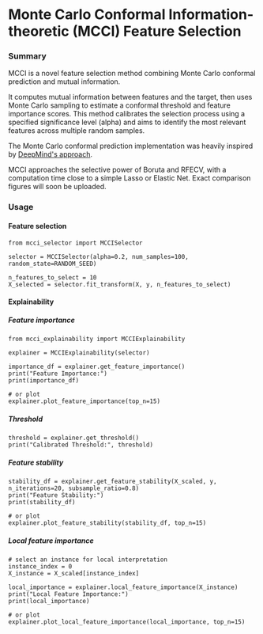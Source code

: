 # Monte Carlo Conformal Information-theoretic (MCCI) Feature Selection

### Summary

MCCI is a novel feature selection method combining Monte Carlo conformal prediction and mutual information.

It computes mutual information between features and the target, then uses Monte Carlo sampling to estimate a conformal threshold and feature importance scores.
This method calibrates the selection process using a specified significance level (alpha) and aims to identify the most relevant features across multiple random samples.

The Monte Carlo conformal prediction implementation was heavily inspired by [DeepMind's approach](https://github.com/google-deepmind/uncertain_ground_truth/blob/main/monte_carlo.py).

MCCI approaches the selective power of Boruta and RFECV, with a computation time close to a simple Lasso or Elastic Net. Exact comparison figures will soon be uploaded.

### Usage

#### Feature selection
```
from mcci_selector import MCCISelector

selector = MCCISelector(alpha=0.2, num_samples=100, random_state=RANDOM_SEED)

n_features_to_select = 10
X_selected = selector.fit_transform(X, y, n_features_to_select)
```

#### Explainability

##### Feature importance
```
from mcci_explainability import MCCIExplainability

explainer = MCCIExplainability(selector)

importance_df = explainer.get_feature_importance()
print("Feature Importance:")
print(importance_df)

# or plot
explainer.plot_feature_importance(top_n=15)
```

##### Threshold
```
threshold = explainer.get_threshold()
print("Calibrated Threshold:", threshold)
```

##### Feature stability
```
stability_df = explainer.get_feature_stability(X_scaled, y, n_iterations=20, subsample_ratio=0.8)
print("Feature Stability:")
print(stability_df)

# or plot
explainer.plot_feature_stability(stability_df, top_n=15)
```

##### Local feature importance
```
# select an instance for local interpretation
instance_index = 0
X_instance = X_scaled[instance_index]

local_importance = explainer.local_feature_importance(X_instance)
print("Local Feature Importance:")
print(local_importance)

# or plot
explainer.plot_local_feature_importance(local_importance, top_n=15)
```


